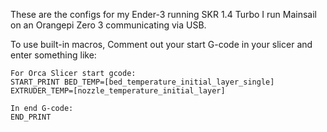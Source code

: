 These are the configs for my Ender-3 running SKR 1.4 Turbo
I run Mainsail on an Orangepi Zero 3 communicating via USB.

To use built-in macros, Comment out your start G-code in your slicer
and enter something like:

    For Orca Slicer start gcode:
    START_PRINT BED_TEMP=[bed_temperature_initial_layer_single] EXTRUDER_TEMP=[nozzle_temperature_initial_layer]

    In end G-code:
    END_PRINT
    